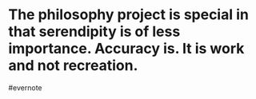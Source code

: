 # The philosophy project is special in that serendipity is of less importance. Accuracy is. It is work and not recreation.

\#evernote


